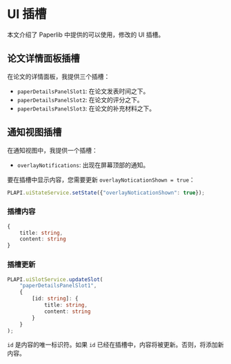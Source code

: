 # UI 插槽

本文介绍了 Paperlib 中提供的可以使用，修改的 UI 插槽。

## 论文详情面板插槽

在论文的详情面板，我提供三个插槽：

- `paperDetailsPanelSlot1`: 在论文发表时间之下。
- `paperDetailsPanelSlot2`: 在论文的评分之下。
- `paperDetailsPanelSlot3`: 在论文的补充材料之下。

## 通知视图插槽

在通知视图中，我提供一个插槽：

- `overlayNotifications`: 出现在屏幕顶部的通知。

要在插槽中显示内容，您需要更新 `overlayNoticationShown = true`：

```typescript
PLAPI.uiStateService.setState({"overlayNoticationShown": true});
```

### 插槽内容

```typescript
{
    title: string,
    content: string
}
```

### 插槽更新

```typescript
PLAPI.uiSlotService.updateSlot(
    "paperDetailsPanelSlot1", 
    {
        [id: string]: {
            title: string,
            content: string
        }
    }
);

```

`id` 是内容的唯一标识符。如果 `id` 已经在插槽中，内容将被更新。否则，将添加新内容。
